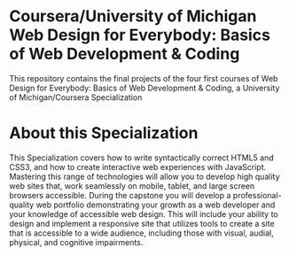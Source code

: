 # Coursera/University of Michigan Web Design for Everybody: Basics of Web Development & Coding
This repository contains the final projects of the four first courses of Web Design for Everybody: Basics of Web Development &amp; Coding, a University of Michigan/Coursera Specialization
# About this Specialization
This Specialization covers how to write syntactically correct HTML5 and CSS3, and how to create interactive web experiences with JavaScript. Mastering this range of technologies will allow you to develop high quality web sites that, work seamlessly on mobile, tablet, and large screen browsers accessible. During the capstone you will develop a professional-quality web portfolio demonstrating your growth as a web developer and your knowledge of accessible web design. This will include your ability to design and implement a responsive site that utilizes tools to create a site that is accessible to a wide audience, including those with visual, audial, physical, and cognitive impairments.
